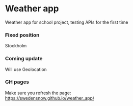 # Weather app
Weather app for school project, testing APIs for the first time

### Fixed position
Stockholm

### Coming update 
Will use Geolocation

### GH pages
Make sure you refresh the page: https://swedensnow.github.io/weather_app/
